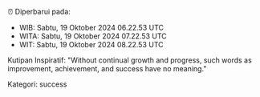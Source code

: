 ⏰ Diperbarui pada:
- WIB: Sabtu, 19 Oktober 2024 06.22.53 UTC
- WITA: Sabtu, 19 Oktober 2024 07.22.53 UTC
- WIT: Sabtu, 19 Oktober 2024 08.22.53 UTC

Kutipan Inspiratif:
"Without continual growth and progress, such words as improvement, achievement, and success have no meaning."


Kategori: success

